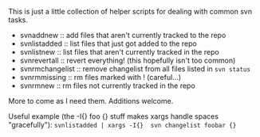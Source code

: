 This is just a little collection of helper scripts for dealing with common svn
tasks.

+ svnaddnew ::  add files that aren't currently tracked to the repo
+ svnlistadded :: list files that just got added to the repo
+ svnlistnew :: list files that aren't currently tracked in the repo
+ svnrevertall :: revert everything! (this hopefully isn't too common)
+ svnrmchangelist :: remove changelist from all files listed in `svn status`
+ svnrmmissing :: rm files marked with ! (careful...)
+ svnrmnew :: rm files not currently tracked in the repo

More to come as I need them. Additions welcome.

Useful example (the -I{} foo {} stuff makes xargs handle spaces "gracefully"):
`svnlistadded | xargs -I{}  svn changelist foobar {}`


